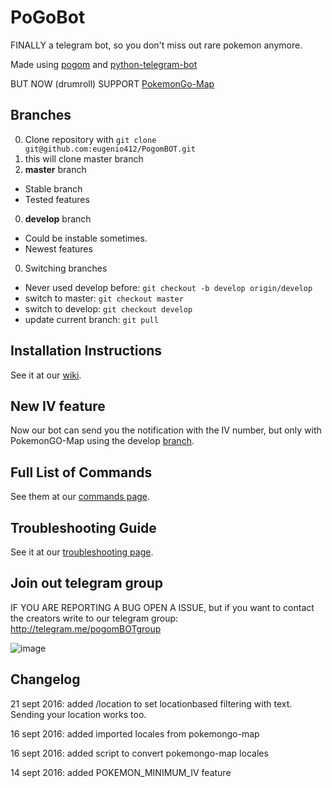 
# PoGoBot

FINALLY a telegram bot, so you don't miss out rare pokemon anymore.

Made using [pogom](https://github.com/favll/pogom) and [python-telegram-bot](https://github.com/python-telegram-bot/python-telegram-bot)

BUT NOW (drumroll) SUPPORT [PokemonGo-Map](https://github.com/PokemonGoMap/PokemonGo-Map)

## Branches

0. Clone repository with `git clone git@github.com:eugenio412/PogomBOT.git`
0. this will clone master branch
0. **master** branch
  - Stable branch
  - Tested features
0. **develop** branch
  - Could be instable sometimes.
  - Newest features
0. Switching branches
  - Never used develop before: `git checkout -b develop origin/develop`
  - switch to master: `git checkout master`
  - switch to develop: `git checkout develop`
  - update current branch: `git pull`

## Installation Instructions

See it at our [wiki](https://github.com/eugenio412/PogomBOT/wiki).

## New IV feature

Now our bot can send you the notification with the IV number, but only with PokemonGO-Map using the develop [branch](https://github.com/PokemonGoMap/PokemonGo-Map).

## Full List of Commands

See them at our [commands page](https://github.com/eugenio412/PogomBOT/wiki/commands).


## Troubleshooting Guide

See it at our [troubleshooting page](https://github.com/eugenio412/PogomBOT/wiki/troubleshooting).

## Join out telegram group

IF YOU ARE REPORTING A BUG OPEN A ISSUE, but if you want to contact the creators write to our telegram group: http://telegram.me/pogomBOTgroup

![image](https://raw.githubusercontent.com/eugenio412/PogomBOT/master/images/pogobot.jpg)

## Changelog

21 sept 2016: added /location to set locationbased filtering with text. Sending your location works too.

16 sept 2016: added imported locales from pokemongo-map

16 sept 2016: added script to convert pokemongo-map locales

14 sept 2016: added POKEMON_MINIMUM_IV feature
